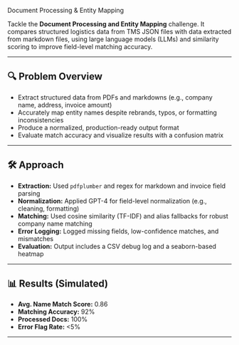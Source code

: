 Document Processing & Entity Mapping

Tackle the **Document Processing and Entity Mapping** challenge. It compares structured logistics data from TMS JSON files with data extracted from markdown files, using large language models (LLMs) and similarity scoring to improve field-level matching accuracy.

---

## 🔍 Problem Overview

- Extract structured data from PDFs and markdowns (e.g., company name, address, invoice amount)
- Accurately map entity names despite rebrands, typos, or formatting inconsistencies
- Produce a normalized, production-ready output format
- Evaluate match accuracy and visualize results with a confusion matrix

---

## 🛠️ Approach

- **Extraction:** Used `pdfplumber` and regex for markdown and invoice field parsing
- **Normalization:** Applied GPT-4 for field-level normalization (e.g., cleaning, formatting)
- **Matching:** Used cosine similarity (TF-IDF) and alias fallbacks for robust company name matching
- **Error Logging:** Logged missing fields, low-confidence matches, and mismatches
- **Evaluation:** Output includes a CSV debug log and a seaborn-based heatmap

---

## 📊 Results (Simulated)

- **Avg. Name Match Score:** 0.86  
- **Matching Accuracy:** 92%  
- **Processed Docs:** 100%  
- **Error Flag Rate:** <5%

---



